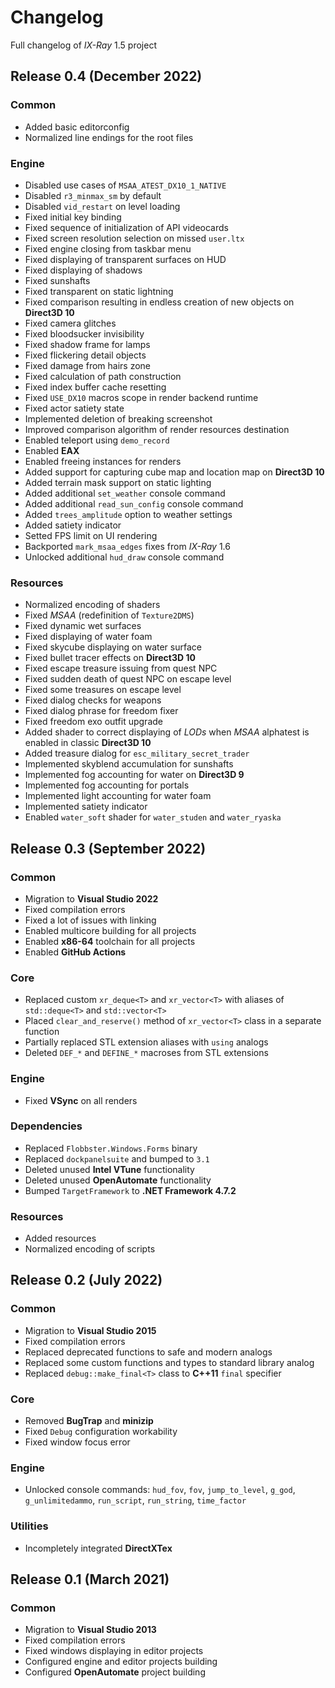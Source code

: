 # Changelog

Full changelog of _IX-Ray_ 1.5 project

## Release 0.4 (December 2022)

### Common

- Added basic editorconfig
- Normalized line endings for the root files

### Engine

- Disabled use cases of `MSAA_ATEST_DX10_1_NATIVE`
- Disabled `r3_minmax_sm` by default
- Disabled `vid_restart` on level loading
- Fixed initial key binding
- Fixed sequence of initialization of API videocards
- Fixed screen resolution selection on missed `user.ltx`
- Fixed engine closing from taskbar menu
- Fixed displaying of transparent surfaces on HUD
- Fixed displaying of shadows
- Fixed sunshafts
- Fixed transparent on static lightning
- Fixed comparison resulting in endless creation of new objects on __Direct3D 10__
- Fixed camera glitches
- Fixed bloodsucker invisibility
- Fixed shadow frame for lamps
- Fixed flickering detail objects
- Fixed damage from hairs zone
- Fixed calculation of path construction
- Fixed index buffer cache resetting
- Fixed `USE_DX10` macros scope in render backend runtime
- Fixed actor satiety state
- Implemented deletion of breaking screenshot
- Improved comparison algorithm of render resources destination
- Enabled teleport using `demo_record`
- Enabled __EAX__
- Enabled freeing instances for renders
- Added support for capturing cube map and location map on __Direct3D 10__
- Added terrain mask support on static lighting
- Added additional `set_weather` console command
- Added additional `read_sun_config` console command
- Added `trees_amplitude` option to weather settings
- Added satiety indicator
- Setted FPS limit on UI rendering
- Backported `mark_msaa_edges` fixes from _IX-Ray_ 1.6
- Unlocked additional `hud_draw` console command

### Resources

- Normalized encoding of shaders
- Fixed _MSAA_ (redefinition of `Texture2DMS`)
- Fixed dynamic wet surfaces
- Fixed displaying of water foam
- Fixed skycube displaying on water surface
- Fixed bullet tracer effects on __Direct3D 10__
- Fixed escape treasure issuing from quest NPC
- Fixed sudden death of quest NPC on escape level
- Fixed some treasures on escape level
- Fixed dialog checks for weapons
- Fixed dialog phrase for freedom fixer
- Fixed freedom exo outfit upgrade
- Added shader to correct displaying of _LODs_ when _MSAA_ alphatest is enabled in classic __Direct3D 10__
- Added treasure dialog for `esc_military_secret_trader`
- Implemented skyblend accumulation for sunshafts
- Implemented fog accounting for water on __Direct3D 9__
- Implemented fog accounting for portals
- Implemented light accounting for water foam
- Implemented satiety indicator
- Enabled `water_soft` shader for `water_studen` and `water_ryaska`

## Release 0.3 (September 2022)

### Common

- Migration to __Visual Studio 2022__
- Fixed compilation errors
- Fixed a lot of issues with linking
- Enabled multicore building for all projects
- Enabled __x86-64__ toolchain for all projects
- Enabled __GitHub Actions__

### Core

- Replaced custom `xr_deque<T>` and `xr_vector<T>` with aliases of `std::deque<T>` and `std::vector<T>`
- Placed `clear_and_reserve()` method of `xr_vector<T>` class in a separate function
- Partially replaced STL extension aliases with `using` analogs
- Deleted `DEF_*` and `DEFINE_*` macroses from STL extensions

### Engine

- Fixed __VSync__ on all renders

### Dependencies

- Replaced `Flobbster.Windows.Forms` binary
- Replaced `dockpanelsuite` and bumped to `3.1`
- Deleted unused __Intel VTune__ functionality
- Deleted unused __OpenAutomate__ functionality
- Bumped `TargetFramework` to __.NET Framework 4.7.2__

### Resources

- Added resources
- Normalized encoding of scripts

## Release 0.2 (July 2022)

### Common

- Migration to __Visual Studio 2015__
- Fixed compilation errors
- Replaced deprecated functions to safe and modern analogs
- Replaced some custom functions and types to standard library analog
- Replaced `debug::make_final<T>` class to __C++11__ `final` specifier

### Core

- Removed __BugTrap__ and __minizip__
- Fixed `Debug` configuration workability
- Fixed window focus error

### Engine

- Unlocked console commands: `hud_fov`, `fov`, `jump_to_level`, `g_god`, `g_unlimitedammo`, `run_script`, `run_string`, `time_factor`

### Utilities

- Incompletely integrated __DirectXTex__

## Release 0.1 (March 2021)

### Common

- Migration to __Visual Studio 2013__
- Fixed compilation errors
- Fixed windows displaying in editor projects
- Configured engine and editor projects building
- Configured __OpenAutomate__ project building

